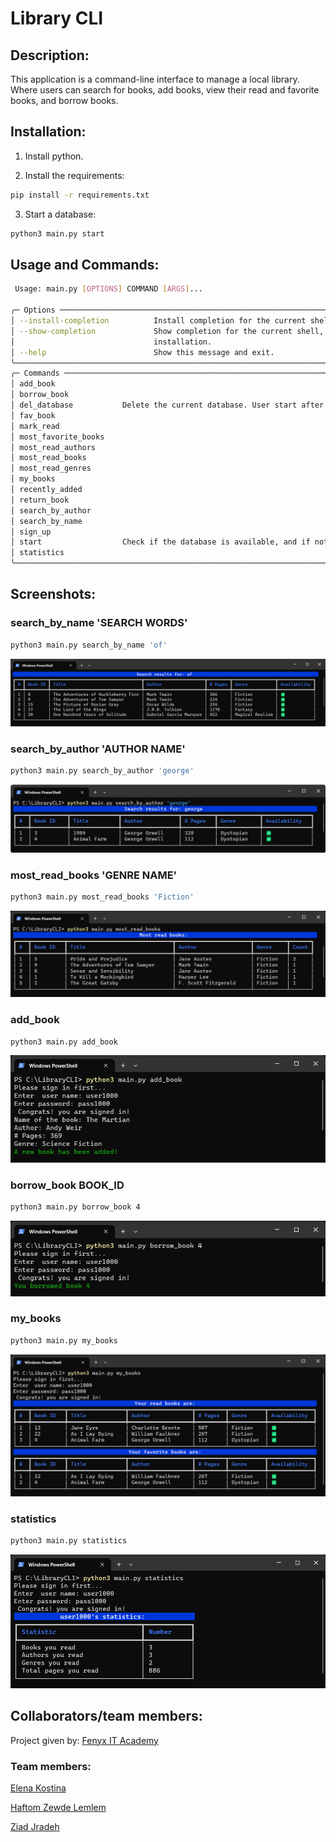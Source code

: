 # Library CLI

## Description:

This application is a command-line interface to manage a local library. Where users can search for books, add books, view their read and favorite books, and borrow books.

## Installation:

1. Install python.

2. Install the requirements:
```bash
pip install -r requirements.txt
```
3. Start a database:
```bash
python3 main.py start
```

## Usage and Commands:
```bash
 Usage: main.py [OPTIONS] COMMAND [ARGS]...

╭─ Options ─────────────────────────────────────────────────────────────────────────────────────────╮
│ --install-completion          Install completion for the current shell.                           │
│ --show-completion             Show completion for the current shell, to copy it or customize the  │
│                               installation.                                                       │
│ --help                        Show this message and exit.                                         │
╰───────────────────────────────────────────────────────────────────────────────────────────────────╯
╭─ Commands ────────────────────────────────────────────────────────────────────────────────────────╮
│ add_book                                                                                          │
│ borrow_book                                                                                       │
│ del_database           Delete the current database. User start after to create a new one.         │
│ fav_book                                                                                          │
│ mark_read                                                                                         │
│ most_favorite_books                                                                               │
│ most_read_authors                                                                                 │
│ most_read_books                                                                                   │
│ most_read_genres                                                                                  │
│ my_books                                                                                          │
│ recently_added                                                                                    │
│ return_book                                                                                       │
│ search_by_author                                                                                  │
│ search_by_name                                                                                    │
│ sign_up                                                                                           │
│ start                  Check if the database is available, and if not create a new database.      │
│ statistics                                                                                        │
╰───────────────────────────────────────────────────────────────────────────────────────────────────╯
```

## Screenshots:
### search_by_name 'SEARCH WORDS'
```bash
python3 main.py search_by_name 'of'
```
![search by name](screenshots/search_by_name.png)

### search_by_author 'AUTHOR NAME'
```bash
python3 main.py search_by_author 'george'
```
![search by author](screenshots/search_by_author.png)

### most_read_books 'GENRE NAME'
```bash
python3 main.py most_read_books 'Fiction'
```
![most read books](screenshots/most_read_books.png)

### add_book
```bash
python3 main.py add_book
```
![add book](screenshots/add_book.png)

### borrow_book BOOK_ID
```bash
python3 main.py borrow_book 4
```
![borrow book](screenshots/borrow_book.png)

### my_books
```bash
python3 main.py my_books
```
![my books](screenshots/my_books.png)

### statistics
```bash
python3 main.py statistics
```
![statistics](screenshots/statistics.png)


## Collaborators/team members:

Project given by: [Fenyx IT Academy](https://github.com/fenyx-it-academy)

### Team members:

[Elena Kostina](https://github.com/elen-ladder)

[Haftom Zewde Lemlem](https://github.com/HaftomZ)

[Ziad Jradeh](https://github.com/ziad-jradeh)


